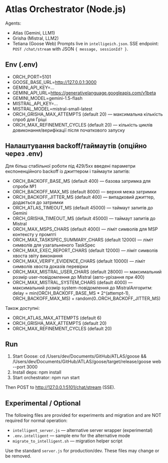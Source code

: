 # Atlas Orchestrator (Node.js)

Agents:
  - Atlas (Gemini, LLM1)
  - Grisha (Mistral, LLM2)
  - Tetiana (Goose Web)
Prompts live in `intelligeich.json`.
SSE endpoint: `POST /chat/stream` with JSON `{ message, sessionId? }`.

## Env (.env)
- ORCH_PORT=5101
- GOOSE_BASE_URL=http://127.0.0.1:3000
- GEMINI_API_KEY=...
- GEMINI_API_URL=https://generativelanguage.googleapis.com/v1beta
- GEMINI_MODEL=gemini-1.5-flash
- MISTRAL_API_KEY=...
- MISTRAL_MODEL=mistral-small-latest
 - ORCH_GRISHA_MAX_ATTEMPTS (default 20) — максимальна кількість спроб для Гріші
 - ORCH_MAX_REFINEMENT_CYCLES (default 20) — кількість циклів довиконання/верифікації після початкового запуску

## Налаштування backoff/таймаутів (опційно через .env)

Для більш стабільної роботи під 429/5xx введені параметри експоненційного backoff із джиттером і таймаути запитів:

- ORCH_BACKOFF_BASE_MS (default 400) — базова затримка для спроби №1
- ORCH_BACKOFF_MAX_MS (default 8000) — верхня межа затримки
- ORCH_BACKOFF_JITTER_MS (default 400) — випадковий джиттер, додається до затримки
- ORCH_ATLAS_TIMEOUT_MS (default 45000) — таймаут запитів до Gemini
- ORCH_GRISHA_TIMEOUT_MS (default 45000) — таймаут запитів до Mistral
 - ORCH_MAX_MSPS_CHARS (default 4000) — ліміт символів для MSP контексту у промпті
 - ORCH_MAX_TASKSPEC_SUMMARY_CHARS (default 12000) — ліміт символів для узагальненого TaskSpec
- ORCH_MAX_EXEC_REPORT_CHARS (default 12000) — ліміт символів хвоста звіту виконання
- ORCH_MAX_VERIFY_EVIDENCE_CHARS (default 10000) — ліміт символів хвоста доказів перевірки
- ORCH_MAX_MISTRAL_USER_CHARS (default 28000) — максимальний розмір user-повідомлення до Mistral (авто-урізання при 400)
- ORCH_MAX_MISTRAL_SYSTEM_CHARS (default 4000) — максимальний розмір system-повідомлення до MistralАлгоритм: delay = min(ORCH_BACKOFF_BASE_MS * 2^(attempt-1), ORCH_BACKOFF_MAX_MS) + random(0..ORCH_BACKOFF_JITTER_MS)

Також доступні:

- ORCH_ATLAS_MAX_ATTEMPTS (default 6)
- ORCH_GRISHA_MAX_ATTEMPTS (default 20)
 - ORCH_MAX_REFINEMENT_CYCLES (default 20)

## Run
1) Start Goose:
   cd /Users/dev/Documents/GitHub/ATLAS/goose && /Users/dev/Documents/GitHub/ATLAS/goose/target/release/goose web --port 3000
2) Install deps:
   npm install
3) Start orchestrator:
   npm run start

Then POST to http://127.0.0.1:5101/chat/stream (SSE).

## Experimental / Optional

The following files are provided for experiments and migration and are NOT required for normal operation:

- `intelligent_server.js` — alternative server wrapper (experimental)
- `.env.intelligent` — sample env for the alternative mode
- `migrate_to_intelligent.sh` — migration helper script

Use the standard `server.js` for production/dev. These files may change or be removed.
